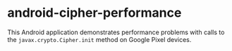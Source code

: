 # android-cipher-performance
This Android application demonstrates performance problems with calls to the `javax.crypto.Cipher.init` method on Google Pixel devices.
